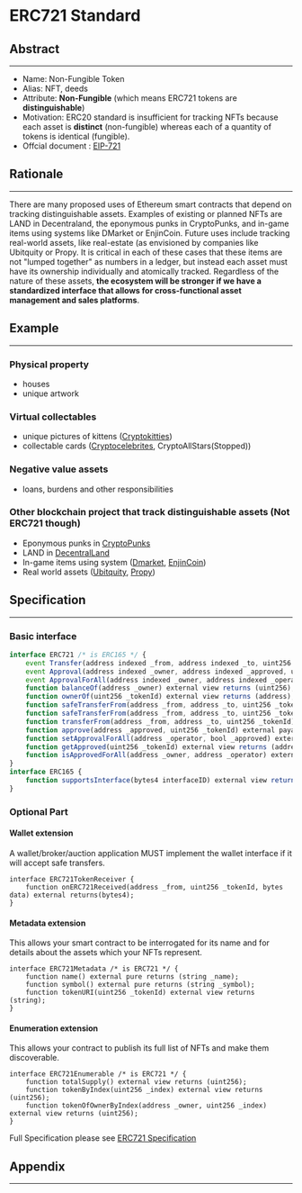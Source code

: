 # ERC721 Standard
 
## Abstract
---

* Name: Non-Fungible Token
* Alias: NFT, deeds
* Attribute: **Non-Fungible** (which means ERC721 tokens are **distinguishable**)
* Motivation: ERC20 standard is insufficient for tracking NFTs because each asset is **distinct** (non-fungible) whereas each of a quantity of tokens is identical (fungible).
*  Offcial document : [EIP-721](https://github.com/ethereum/EIPs/blob/master/EIPS/eip-721.md)

## Rationale
---
 There are many proposed uses of Ethereum smart contracts that depend on tracking distinguishable assets. Examples of existing or planned NFTs are LAND in Decentraland, the eponymous punks in CryptoPunks, and in-game items using systems like DMarket or EnjinCoin. Future uses include tracking real-world assets, like real-estate (as envisioned by companies like Ubitquity or Propy. It is critical in each of these cases that these items are not "lumped together" as numbers in a ledger, but instead each asset must have its ownership individually and atomically tracked. Regardless of the nature of these assets, **the ecosystem will be stronger if we have a standardized interface that allows for cross-functional asset management and sales platforms**.

## Example
---
### Physical property
* houses
* unique artwork

### Virtual collectables
* unique pictures of kittens ([Cryptokitties](cryptokitties.io))
* collectable cards ([Cryptocelebrites](cryptocelebrities.co), CryptoAllStars(Stopped))

### Negative value assets
* loans, burdens and other responsibilities

### Other blockchain project that track distinguishable assets (Not ERC721 though)
* Eponymous punks in [CryptoPunks](https://www.larvalabs.com/cryptopunks)
*  LAND in [DecentralLand](https://decentraland.org/)
*  In-game items using system ([Dmarket](https://www.dmarket.io/), [EnjinCoin](https://enjincoin.io/))
*  Real world assets ([Ubitquity](https://www.ubitquity.io/web/index.html), [Propy]((https://propy.com/)))

## Specification
---
### Basic interface

```js
interface ERC721 /* is ERC165 */ {
    event Transfer(address indexed _from, address indexed _to, uint256 _tokenId);
    event Approval(address indexed _owner, address indexed _approved, uint256 _tokenId);
    event ApprovalForAll(address indexed _owner, address indexed _operator, bool _approved);
    function balanceOf(address _owner) external view returns (uint256);
    function ownerOf(uint256 _tokenId) external view returns (address);
    function safeTransferFrom(address _from, address _to, uint256 _tokenId, bytes data) external payable;
    function safeTransferFrom(address _from, address _to, uint256 _tokenId) external payable;
    function transferFrom(address _from, address _to, uint256 _tokenId) external payable;
    function approve(address _approved, uint256 _tokenId) external payable;
    function setApprovalForAll(address _operator, bool _approved) external;
    function getApproved(uint256 _tokenId) external view returns (address);
    function isApprovedForAll(address _owner, address _operator) external view returns (bool);
}
interface ERC165 {
    function supportsInterface(bytes4 interfaceID) external view returns (bool);
}
```
### Optional Part
#### Wallet extension
A wallet/broker/auction application MUST implement the wallet interface if it will accept safe transfers.
```
interface ERC721TokenReceiver {
	function onERC721Received(address _from, uint256 _tokenId, bytes data) external returns(bytes4);
}
```
#### Metadata extension
This allows your smart contract to be interrogated for its name and for details about the assets which your NFTs represent.
```
interface ERC721Metadata /* is ERC721 */ {
    function name() external pure returns (string _name);
    function symbol() external pure returns (string _symbol);
    function tokenURI(uint256 _tokenId) external view returns (string);
}
``` 

#### Enumeration extension
This allows your contract to publish its full list of NFTs and make them discoverable.
```
interface ERC721Enumerable /* is ERC721 */ {
    function totalSupply() external view returns (uint256);
    function tokenByIndex(uint256 _index) external view returns (uint256);
    function tokenOfOwnerByIndex(address _owner, uint256 _index) external view returns (uint256);
}
```
Full Specification please see [ERC721 Specification](https://github.com/ethereum/EIPs/blob/master/EIPS/eip-721.md#specification)

## Appendix
---

